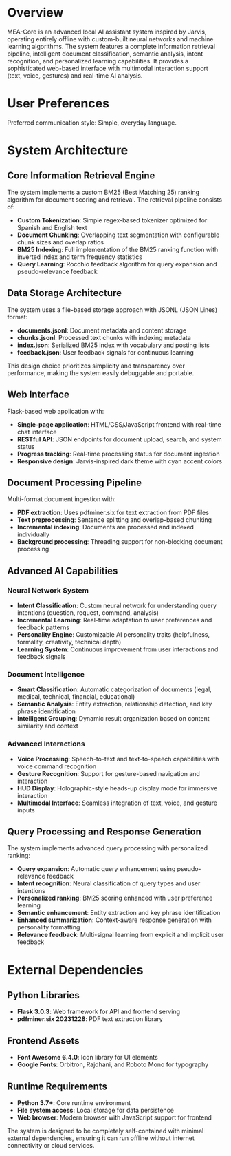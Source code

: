 # Overview

MEA-Core is an advanced local AI assistant system inspired by Jarvis, operating entirely offline with custom-built neural networks and machine learning algorithms. The system features a complete information retrieval pipeline, intelligent document classification, semantic analysis, intent recognition, and personalized learning capabilities. It provides a sophisticated web-based interface with multimodal interaction support (text, voice, gestures) and real-time AI analysis.

# User Preferences

Preferred communication style: Simple, everyday language.

# System Architecture

## Core Information Retrieval Engine
The system implements a custom BM25 (Best Matching 25) ranking algorithm for document scoring and retrieval. The retrieval pipeline consists of:

- **Custom Tokenization**: Simple regex-based tokenizer optimized for Spanish and English text
- **Document Chunking**: Overlapping text segmentation with configurable chunk sizes and overlap ratios
- **BM25 Indexing**: Full implementation of the BM25 ranking function with inverted index and term frequency statistics
- **Query Learning**: Rocchio feedback algorithm for query expansion and pseudo-relevance feedback

## Data Storage Architecture
The system uses a file-based storage approach with JSONL (JSON Lines) format:

- **documents.jsonl**: Document metadata and content storage
- **chunks.jsonl**: Processed text chunks with indexing metadata
- **index.json**: Serialized BM25 index with vocabulary and posting lists
- **feedback.json**: User feedback signals for continuous learning

This design choice prioritizes simplicity and transparency over performance, making the system easily debuggable and portable.

## Web Interface
Flask-based web application with:

- **Single-page application**: HTML/CSS/JavaScript frontend with real-time chat interface
- **RESTful API**: JSON endpoints for document upload, search, and system status
- **Progress tracking**: Real-time processing status for document ingestion
- **Responsive design**: Jarvis-inspired dark theme with cyan accent colors

## Document Processing Pipeline
Multi-format document ingestion with:

- **PDF extraction**: Uses pdfminer.six for text extraction from PDF files
- **Text preprocessing**: Sentence splitting and overlap-based chunking
- **Incremental indexing**: Documents are processed and indexed individually
- **Background processing**: Threading support for non-blocking document processing

## Advanced AI Capabilities

### Neural Network System
- **Intent Classification**: Custom neural network for understanding query intentions (question, request, command, analysis)
- **Incremental Learning**: Real-time adaptation to user preferences and feedback patterns
- **Personality Engine**: Customizable AI personality traits (helpfulness, formality, creativity, technical depth)
- **Learning System**: Continuous improvement from user interactions and feedback signals

### Document Intelligence
- **Smart Classification**: Automatic categorization of documents (legal, medical, technical, financial, educational)
- **Semantic Analysis**: Entity extraction, relationship detection, and key phrase identification
- **Intelligent Grouping**: Dynamic result organization based on content similarity and context

### Advanced Interactions
- **Voice Processing**: Speech-to-text and text-to-speech capabilities with voice command recognition
- **Gesture Recognition**: Support for gesture-based navigation and interaction
- **HUD Display**: Holographic-style heads-up display mode for immersive interaction
- **Multimodal Interface**: Seamless integration of text, voice, and gesture inputs

## Query Processing and Response Generation
The system implements advanced query processing with personalized ranking:

- **Query expansion**: Automatic query enhancement using pseudo-relevance feedback
- **Intent recognition**: Neural classification of query types and user intentions
- **Personalized ranking**: BM25 scoring enhanced with user preference learning
- **Semantic enhancement**: Entity extraction and key phrase identification
- **Enhanced summarization**: Context-aware response generation with personality formatting
- **Relevance feedback**: Multi-signal learning from explicit and implicit user feedback

# External Dependencies

## Python Libraries
- **Flask 3.0.3**: Web framework for API and frontend serving
- **pdfminer.six 20231228**: PDF text extraction library

## Frontend Assets
- **Font Awesome 6.4.0**: Icon library for UI elements
- **Google Fonts**: Orbitron, Rajdhani, and Roboto Mono for typography

## Runtime Requirements
- **Python 3.7+**: Core runtime environment
- **File system access**: Local storage for data persistence
- **Web browser**: Modern browser with JavaScript support for frontend

The system is designed to be completely self-contained with minimal external dependencies, ensuring it can run offline without internet connectivity or cloud services.